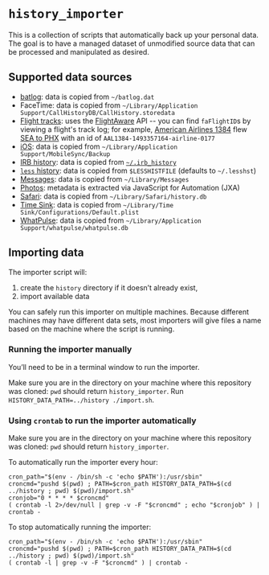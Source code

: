 # `history_importer`

This is a collection of scripts that automatically back up your personal data. The goal is to have a managed dataset of unmodified source data that can be processed and manipulated as desired.

## Supported data sources

* [batlog](https://github.com/jradavenport/batlog): data is copied from `~/batlog.dat`
* FaceTime: data is copied from `~/Library/Application Support/CallHistoryDB/CallHistory.storedata`
* [Flight tracks](http://flightxml.flightaware.com/soap/FlightXML2/doc#op_GetHistoricalTrack): uses the [FlightAware](http://flightaware.com) API -- you can find `faFlightID`s by viewing a flight's track log; for example, [American Airlines 1384](http://flightaware.com/live/flight/AAL1384) flew [SEA to PHX](http://flightaware.com/live/flight/AAL1384/history/20170501/0059Z/KSEA/KPHX/tracklog) with an id of `AAL1384-1493357164-airline-0177`
* [iOS](https://www.theiphonewiki.com/wiki/ITunes_Backup): data is copied from `~/Library/Application Support/MobileSync/Backup`
* [IRB history](http://ruby-doc.org/stdlib-2.4.0/libdoc/irb/rdoc/IRB.html#module-IRB-label-History): data is copied from [`~/.irb_history`](https://github.com/stilist/dotfiles/blob/master/ruby/.irbrc)
* [`less` history](https://linux.die.net/man/1/less): data is copied from `$LESSHISTFILE` (defaults to `~/.lesshst`)
* [Messages](https://support.apple.com/explore/messages): data is copied from `~/Library/Messages`
* [Photos](https://www.apple.com/macos/photos/): metadata is extracted via JavaScript for Automation (JXA)
* [Safari](https://www.apple.com/safari/): data is copied from `~/Library/Safari/history.db`
* [Time Sink](http://manytricks.com/timesink/): data is copied from `~/Library/Time Sink/Configurations/Default.plist`
* [WhatPulse](https://whatpulse.org): data is copied from `~/Library/Application Support/whatpulse/whatpulse.db`

## Importing data

The importer script will:

1. create the `history` directory if it doesn’t already exist,
2. import available data

You can safely run this importer on multiple machines. Because different machines may have different data sets, most importers will give files a name based on the machine where the script is running.

### Running the importer manually

You’ll need to be in a terminal window to run the importer.

Make sure you are in the directory on your machine where this repository was cloned: `pwd` should return `history_importer`. Run `HISTORY_DATA_PATH=../history ./import.sh`.

### Using `crontab` to run the importer automatically

Make sure you are in the directory on your machine where this repository was cloned: `pwd` should return `history_importer`.

To automatically run the importer every hour:

```shell
cron_path="$(env - /bin/sh -c 'echo $PATH'):/usr/sbin"
croncmd="pushd $(pwd) ; PATH=$cron_path HISTORY_DATA_PATH=$(cd ../history ; pwd) $(pwd)/import.sh"
cronjob="0 * * * * $croncmd"
( crontab -l 2>/dev/null | grep -v -F "$croncmd" ; echo "$cronjob" ) | crontab -
```

To stop automatically running the importer:

```shell
cron_path="$(env - /bin/sh -c 'echo $PATH'):/usr/sbin"
croncmd="pushd $(pwd) ; PATH=$cron_path HISTORY_DATA_PATH=$(cd ../history ; pwd) $(pwd)/import.sh"
( crontab -l | grep -v -F "$croncmd" ) | crontab -
```
